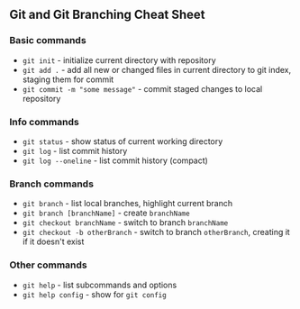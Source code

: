 ## Git and Git Branching Cheat Sheet

### Basic commands
* `git init` - initialize current directory with repository
* `git add .` - add all new or changed files in current directory to git index, staging them for commit
* `git commit -m "some message"` - commit staged changes to local repository

### Info commands
* `git status` - show status of current working directory
* `git log` - list commit history
* `git log --oneline` - list commit history (compact)

### Branch commands
* `git branch` - list local branches, highlight current branch
* `git branch [branchName]` - create `branchName`
* `git checkout branchName` - switch to branch `branchName`
* `git checkout -b otherBranch` - switch to branch `otherBranch`, creating it if it doesn't exist

### Other commands
* `git help` - list subcommands and options
* `git help config` - show for `git config`
